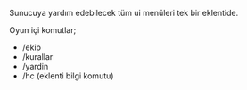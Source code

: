 Sunucuya yardım edebilecek tüm ui menüleri tek bir eklentide.

Oyun içi komutlar;
- /ekip
- /kurallar
- /yardin
- /hc (eklenti bilgi komutu)
